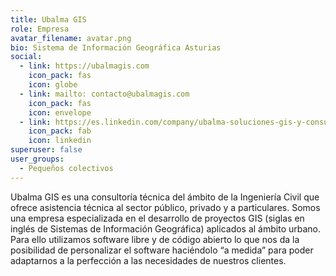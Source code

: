 ```yaml
---
title: Ubalma GIS
role: Empresa
avatar_filename: avatar.png
bio: Sistema de Información Geográfica Asturias
social:
  - link: https://ubalmagis.com
    icon_pack: fas
    icon: globe
  - link: mailto: contacto@ubalmagis.com
    icon_pack: fas
    icon: envelope
  - link: https://es.linkedin.com/company/ubalma-soluciones-gis-y-consultoria-tecnica-sl
    icon_pack: fab
    icon: linkedin
superuser: false
user_groups:
  - Pequeños colectivos
---
```

Ubalma GIS es una consultoría técnica del ámbito de la Ingeniería Civil que ofrece asistencia técnica al sector público, privado y a particulares. Somos una empresa especializada en el desarrollo de proyectos GIS (siglas en inglés de Sistemas de Información Geográfica) aplicados al ámbito urbano. Para ello utilizamos software libre y de código abierto lo que nos da la posibilidad de personalizar el software haciéndolo “a medida” para poder adaptarnos a la perfección a las necesidades de nuestros clientes.
